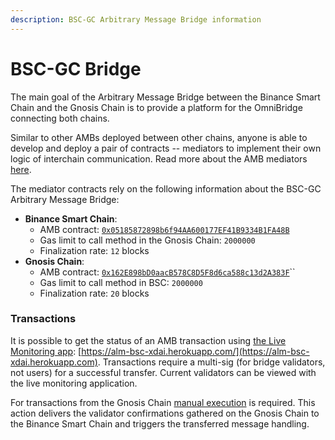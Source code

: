 ```yaml
---
description: BSC-GC Arbitrary Message Bridge information
---
```


# BSC-GC Bridge

The main goal of the Arbitrary Message Bridge between the Binance Smart Chain and the Gnosis Chain is to provide a platform for the OmniBridge connecting both chains.

Similar to other AMBs deployed between other chains, anyone is able to develop and deploy a pair of contracts -- mediators to implement their own logic of interchain communication. Read more about the AMB mediators [here](/tutorials/bridges/amb/development-of-a-cross-chain-application/).

The mediator contracts rely on the following information about the BSC-GC Arbitrary Message Bridge:

* **Binance Smart Chain**:
  * AMB contract: [`0x05185872898b6f94AA600177EF41B9334B1FA48B`](https://bscscan.com/address/0x05185872898b6f94AA600177EF41B9334B1FA48B)
  * Gas limit to call method in the Gnosis Chain: `2000000`
  * Finalization rate: `12` blocks
* **Gnosis Chain**:
  * AMB contract: [`0x162E898bD0aacB578C8D5F8d6ca588c13d2A383F`](https://blockscout.com/xdai/mainnet/address/0x162E898bD0aacB578C8D5F8d6ca588c13d2A383F)``
  * Gas limit to call method in BSC: `2000000`
  * Finalization rate: `20` blocks

### Transactions

It is possible to get the status of an AMB transaction using [the Live Monitoring app](https://docs.tokenbridge.net/about-tokenbridge/components/amb-live-monitoring-application): [https://alm-bsc-xdai.herokuapp.com/](https://alm-bsc-xdai.herokuapp.com). Transactions require a multi-sig (for bridge validators, not users) for a successful transfer. Current validators can be viewed with the live monitoring application.

For transactions from the Gnosis Chain [manual execution](/bridges/bsc-gc/submit-confirmations-manually) is required. This action delivers the validator confirmations gathered on the Gnosis Chain to the Binance Smart Chain and triggers the transferred message handling.
